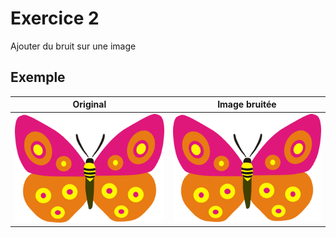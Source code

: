 # Exercice 2

Ajouter du bruit sur une image

## Exemple

|Original|Image bruitée|
|--------|--------------|
|![Original](images/original.png)|![Image avec bruit](images/bruit.png)|